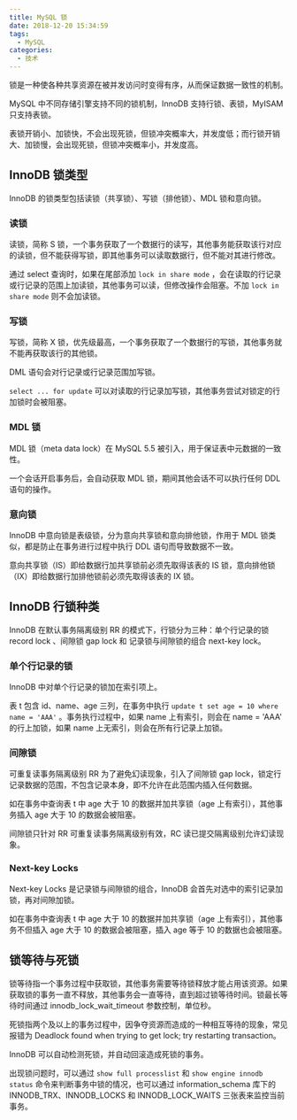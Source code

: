```yaml
---
title: MySQL 锁
date: 2018-12-20 15:34:59
tags:
  - MySQL
categories:
  - 技术
---
```


锁是一种使各种共享资源在被并发访问时变得有序，从而保证数据一致性的机制。

MySQL 中不同存储引擎支持不同的锁机制，InnoDB 支持行锁、表锁，MyISAM 只支持表锁。

表锁开销小、加锁快，不会出现死锁，但锁冲突概率大，并发度低；而行锁开销大、加锁慢，会出现死锁，但锁冲突概率小，并发度高。





<!-- more -->

## InnoDB 锁类型

InnoDB 的锁类型包括读锁（共享锁）、写锁（排他锁）、MDL 锁和意向锁。



### 读锁

读锁，简称 S 锁，一个事务获取了一个数据行的读写，其他事务能获取该行对应的读锁，但不能获得写锁，即其他事务可以读取数据行，但不能对其进行修改。

通过 select 查询时，如果在尾部添加 `lock in share mode` ，会在读取的行记录或行记录的范围上加读锁，其他事务可以读，但修改操作会阻塞。不加 `lock in share mode` 则不会加读锁。



### 写锁

写锁，简称 X 锁，优先级最高，一个事务获取了一个数据行的写锁，其他事务就不能再获取该行的其他锁。

DML 语句会对行记录或行记录范围加写锁。

`select ... for update` 可以对读取的行记录加写锁，其他事务尝试对锁定的行加锁时会被阻塞。



### MDL 锁

MDL 锁（meta data lock）在 MySQL 5.5 被引入，用于保证表中元数据的一致性。

一个会话开启事务后，会自动获取 MDL 锁，期间其他会话不可以执行任何 DDL 语句的操作。



### 意向锁

InnoDB 中意向锁是表级锁，分为意向共享锁和意向排他锁，作用于 MDL 锁类似，都是防止在事务进行过程中执行 DDL 语句而导致数据不一致。

意向共享锁（IS）即给数据行加共享锁前必须先取得该表的 IS 锁，意向排他锁（IX）即给数据行加排他锁前必须先取得该表的 IX 锁。



## InnoDB 行锁种类

InnoDB 在默认事务隔离级别 RR 的模式下，行锁分为三种：单个行记录的锁 record lock 、间隙锁 gap lock 和 记录锁与间隙锁的组合 next-key lock。



### 单个行记录的锁

InnoDB 中对单个行记录的锁加在索引项上。

表 t 包含 id、name、age 三列，在事务中执行 `update t set age = 10 where name = 'AAA'` 。事务执行过程中，如果 name 上有索引，则会在 name = 'AAA' 的行上加锁，如果 name 上无索引，则会在所有行记录上加锁。



### 间隙锁

可重复读事务隔离级别 RR 为了避免幻读现象，引入了间隙锁 gap lock，锁定行记录数据的范围，不包含记录本身，即不允许在此范围内插入任何数据。

如在事务中查询表 t 中 age 大于 10 的数据并加共享锁（age 上有索引），其他事务插入 age 大于 10 的数据会被阻塞。

间隙锁只针对 RR 可重复读事务隔离级别有效，RC 读已提交隔离级别允许幻读现象。



### Next-key Locks

Next-key Locks 是记录锁与间隙锁的组合，InnoDB 会首先对选中的索引记录加锁，再对间隙加锁。

如在事务中查询表 t 中 age 大于 10 的数据并加共享锁（age 上有索引），其他事务不但插入 age 大于 10 的数据会被阻塞，插入 age 等于 10 的数据也会被阻塞。



## 锁等待与死锁

锁等待指一个事务过程中获取锁，其他事务需要等待锁释放才能占用该资源。如果获取锁的事务一直不释放，其他事务会一直等待，直到超过锁等待时间。锁最长等待时间通过 innodb_lock_wait_timeout 参数控制，单位秒。

死锁指两个及以上的事务过程中，因争夺资源而造成的一种相互等待的现象，常见报错为 Deadlock found when trying to get lock; try restarting transaction。

InnoDB 可以自动检测死锁，并自动回滚造成死锁的事务。

出现锁问题时，可以通过 `show full processlist` 和 `show engine innodb status` 命令来判断事务中锁的情况，也可以通过 information_schema 库下的 INNODB_TRX、INNODB_LOCKS 和 INNODB_LOCK_WAITS 三张表来监控当前事务。